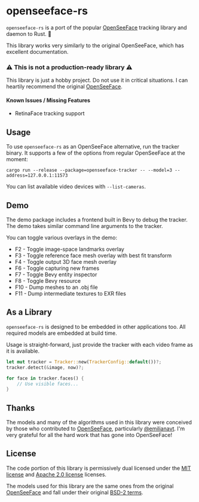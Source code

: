 # openseeface-rs

`openseeface-rs` is a port of the popular [OpenSeeFace](https://github.com/emilianavt/OpenSeeFace)
tracking library and daemon to Rust. 🦀

This library works very similarly to the original OpenSeeFace, which has
excellent documentation.

### ⚠️ This is not a production-ready library ⚠️

This library is just a hobby project. Do not use it in critical situations.
I can heartily recommend the original [OpenSeeFace](https://github.com/emilianavt/OpenSeeFace).

#### Known Issues / Missing Features
- RetinaFace tracking support

## Usage

To use `openseeface-rs` as an OpenSeeFace alternative, run the tracker binary.
It supports a few of the options from regular OpenSeeFace at the moment:

    cargo run --release --package=openseeface-tracker -- --model=3 --address=127.0.0.1:11573

You can list available video devices with `--list-cameras`.

## Demo

The demo package includes a frontend built in Bevy to debug the tracker. The
demo takes similar command line arguments to the tracker.

You can toggle various overlays in the demo:
  - F2 - Toggle image-space landmarks overlay
  - F3 - Toggle reference face mesh overlay with best fit transform
  - F4 - Toggle output 3D face mesh overlay
  - F6 - Toggle capturing new frames
  - F7 - Toggle Bevy entity inspector
  - F8 - Toggle Bevy resource
  - F10 - Dump meshes to an .obj file
  - F11 - Dump intermediate textures to EXR files

## As a Library

`openseeface-rs` is designed to be embedded in other applications too. All
required models are embedded at build time.

Usage is straight-forward, just provide the tracker with each video frame as
it is available.

```rust
let mut tracker = Tracker::new(TrackerConfig::default())?;
tracker.detect(&image, now)?;

for face in tracker.faces() {
    // Use visible faces...
}
```

## Thanks

The models and many of the algorithms used in this library were conceived by
those who contributed to [OpenSeeFace](https://github.com/emilianavt/OpenSeeFace/tree/master/models),
particularly [@emilianavt](https://github.com/emilianavt). I'm very grateful
for all the hard work that has gone into OpenSeeFace!

## License

The code portion of this library is permissively dual licensed under the
[MIT license](LICENSE-MIT) and [Apache 2.0 license](LICENSE-APACHE) licenses.

The models used for this library are the same ones from the original
[OpenSeeFace](https://github.com/emilianavt/OpenSeeFace/tree/master/models) and
fall under their original [BSD-2 terms](models/LICENSE).
